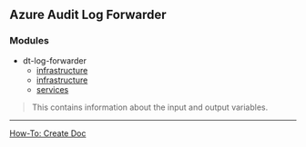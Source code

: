 ## Azure Audit Log Forwarder

### Modules
- dt-log-forwarder
  - [infrastructure](modules/infrastructure/function/readme.md)
  - [infrastructure](modules/infrastructure/storage-blob/readme.md)
  - [services](modules/services/readme.md)

> This contains information about the input and output variables.

---
[How-To: Create Doc](_doc/documentation.md)
